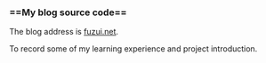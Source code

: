 ### ==My blog source code==

The blog address is [fuzui.net](fuzui.net).

To record some of my learning experience and project introduction.